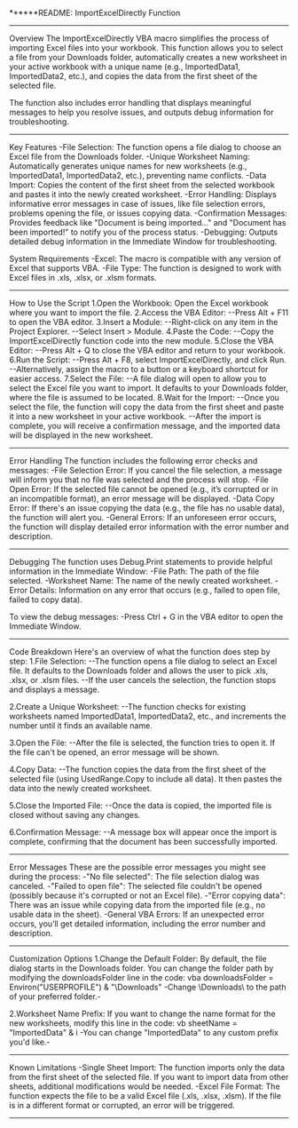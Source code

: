 ******README: ImportExcelDirectly Function

---------------------------------------------------------------------------------------------------------------------------------------

Overview
The ImportExcelDirectly VBA macro simplifies the process of importing Excel files into your workbook. 
This function allows you to select a file from your Downloads folder, automatically creates a new 
worksheet in your active workbook with a unique name (e.g., ImportedData1, ImportedData2, etc.), and 
copies the data from the first sheet of the selected file.

The function also includes error handling that displays meaningful messages to help you resolve issues, 
and outputs debug information for troubleshooting.

---------------------------------------------------------------------------------------------------------------------------------------

Key Features
-File Selection: The function opens a file dialog to choose an Excel file from the Downloads folder.
-Unique Worksheet Naming: Automatically generates unique names for new worksheets (e.g., 
 ImportedData1, ImportedData2, etc.), preventing name conflicts.
-Data Import: Copies the content of the first sheet from the selected workbook and pastes it into 
 the newly created worksheet.
-Error Handling: Displays informative error messages in case of issues, like file selection errors, 
 problems opening the file, or issues copying data.
-Confirmation Messages: Provides feedback like "Document is being imported..." and "Document 
 has been imported!" to notify you of the process status.
-Debugging: Outputs detailed debug information in the Immediate Window for troubleshooting.

System Requirements
-Excel: The macro is compatible with any version of Excel that supports VBA.
-File Type: The function is designed to work with Excel files in .xls, .xlsx, or .xlsm formats.

---------------------------------------------------------------------------------------------------------------------------------------

How to Use the Script
1.Open the Workbook: Open the Excel workbook where you want to import the file.
2.Access the VBA Editor:
--Press Alt + F11 to open the VBA editor.
3.Insert a Module:
--Right-click on any item in the Project Explorer.
--Select Insert > Module.
4.Paste the Code:
--Copy the ImportExcelDirectly function code into the new module.
5.Close the VBA Editor:
--Press Alt + Q to close the VBA editor and return to your workbook.
6.Run the Script:
--Press Alt + F8, select ImportExcelDirectly, and click Run.
--Alternatively, assign the macro to a button or a keyboard shortcut for easier access.
7.Select the File:
--A file dialog will open to allow you to select the Excel file you want to import. It defaults to 
your Downloads folder, where the file is assumed to be located.
8.Wait for the Import:
--Once you select the file, the function will copy the data from the first sheet and paste it into a 
new worksheet in your active workbook.
--After the import is complete, you will receive a confirmation message, and the imported data 
will be displayed in the new worksheet.

---------------------------------------------------------------------------------------------------------------------------------------

Error Handling
The function includes the following error checks and messages:
-File Selection Error: If you cancel the file selection, a message will inform you that no file was 
selected and the process will stop.
-File Open Error: If the selected file cannot be opened (e.g., it’s corrupted or in an incompatible 
format), an error message will be displayed.
-Data Copy Error: If there's an issue copying the data (e.g., the file has no usable data), the function 
will alert you.
-General Errors: If an unforeseen error occurs, the function will display detailed error information 
with the error number and description.

---------------------------------------------------------------------------------------------------------------------------------------

Debugging
The function uses Debug.Print statements to provide helpful information in the Immediate Window:
-File Path: The path of the file selected.
-Worksheet Name: The name of the newly created worksheet.
-Error Details: Information on any error that occurs (e.g., failed to open file, failed to copy data).

To view the debug messages:
-Press Ctrl + G in the VBA editor to open the Immediate Window.

---------------------------------------------------------------------------------------------------------------------------------------

Code Breakdown
Here's an overview of what the function does step by step:
1.File Selection:
--The function opens a file dialog to select an Excel file. It defaults to the Downloads folder and 
  allows the user to pick .xls, .xlsx, or .xlsm files.
--If the user cancels the selection, the function stops and displays a message.

2.Create a Unique Worksheet:
--The function checks for existing worksheets named ImportedData1, ImportedData2, etc., and 
  increments the number until it finds an available name.

3.Open the File:
--After the file is selected, the function tries to open it. If the file can't be opened, an error 
  message will be shown.

4.Copy Data:
--The function copies the data from the first sheet of the selected file (using UsedRange.Copy to 
  include all data). It then pastes the data into the newly created worksheet.

5.Close the Imported File:
--Once the data is copied, the imported file is closed without saving any changes.

6.Confirmation Message:
--A message box will appear once the import is complete, confirming that the document has 
  been successfully imported.

---------------------------------------------------------------------------------------------------------------------------------------

Error Messages
These are the possible error messages you might see during the process:
-"No file selected": The file selection dialog was canceled.
-"Failed to open file": The selected file couldn't be opened (possibly because it's corrupted or not an Excel file).
-"Error copying data": There was an issue while copying data from the imported file (e.g., no usable data in the sheet).
-General VBA Errors: If an unexpected error occurs, you’ll get detailed information, including the error number and description.

---------------------------------------------------------------------------------------------------------------------------------------

Customization Options
1.Change the Default Folder: By default, the file dialog starts in the Downloads folder. You can 
  change the folder path by modifying the downloadsFolder line in the code:
vba
	downloadsFolder = Environ("USERPROFILE") & "\Downloads\"
       -Change \Downloads\ to the path of your preferred folder.-

2.Worksheet Name Prefix: If you want to change the name format for the new worksheets, modify 
  this line in the code:
vb
	sheetName = "ImportedData" & i
       -You can change "ImportedData" to any custom prefix you'd like.-

---------------------------------------------------------------------------------------------------------------------------------------

Known Limitations
-Single Sheet Import: The function imports only the data from the first sheet of the selected file. If you 
want to import data from other sheets, additional modifications would be needed.
-Excel File Format: The function expects the file to be a valid Excel file (.xls, .xlsx, .xlsm). If the file is in 
a different format or corrupted, an error will be triggered.
******
